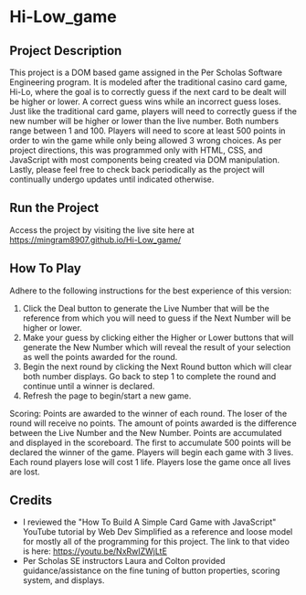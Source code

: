 # Hi-Low_game

## Project Description
This project is a DOM based game assigned in the Per Scholas Software Engineering program. It is modeled after the traditional casino card game, Hi-Lo, where the goal is to correctly guess if the next card to be dealt will be higher or lower. A correct guess wins while an incorrect guess loses. Just like the traditional card game, players will need to correctly guess if the new number will be higher or lower than the live number. Both numbers range between 1 and 100. Players will need to score at least 500 points in order to win the game while only being allowed 3 wrong choices. As per project directions, this was programmed only with HTML, CSS, and JavaScript with most components being created via DOM manipulation. Lastly, please feel free to check back periodically as the project will continually undergo updates until indicated otherwise.

## Run the Project
Access the project by visiting the live site here at https://mingram8907.github.io/Hi-Low_game/

## How To Play
Adhere to the following instructions for the best experience of this version:
1. Click the Deal button to generate the Live Number that will be the reference from which you will need to guess if the Next Number will be higher or lower.
2. Make your guess by clicking either the Higher or Lower buttons that will generate the New Number which will reveal the result of your selection as well the points awarded for the round.
3. Begin the next round by clicking the Next Round button which will clear both number displays. Go back to step 1 to complete the round and continue until a winner is declared.
4. Refresh the page to begin/start a new game. 

Scoring: Points are awarded to the winner of each round. The loser of the round will receive no points. The amount of points awarded is the difference between the Live Number and the New Number. Points are accumulated and displayed in the scoreboard. The first to accumulate 500 points will be declared the winner of the game. Players will begin each game with 3 lives. Each round players lose will cost 1 life. Players lose the game once all lives are lost.

## Credits
- I reviewed the "How To Build A Simple Card Game with JavaScript" YouTube tutorial by Web Dev Simplified as a reference and loose model for mostly all of the programming for this project. The link to that video is here: https://youtu.be/NxRwIZWjLtE
- Per Scholas SE instructors Laura and Colton provided guidance/assistance on the fine tuning of button properties, scoring system, and displays.
